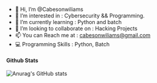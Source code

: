 - 👋 Hi, I’m @Cabesonwiliams
- 👀 I’m interested in : Cybersecurity && Programming.
- 🌱 I’m currently learning : Python and batch
- 💞️ I’m looking to collaborate on : Hacking Projects
- 📫 You can Reach me at : cabesonwiliams@gmail.com
- 💻 Programming Skills : Python, Batch

#### Github Stats

![Anurag's GitHub stats](https://github-readme-stats.vercel.app/api?username=cabesonwiliams&show_icons=true&theme=tokyonight)
